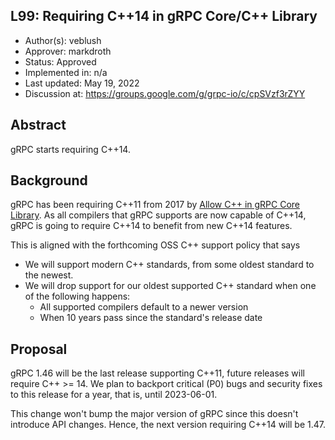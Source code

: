 L99: Requiring C++14 in gRPC Core/C++ Library
----
* Author(s): veblush
* Approver: markdroth
* Status: Approved
* Implemented in: n/a
* Last updated: May 19, 2022
* Discussion at: https://groups.google.com/g/grpc-io/c/cpSVzf3rZYY

## Abstract

gRPC starts requiring C++14.

## Background

gRPC has been requiring C++11 from 2017 by
[Allow C++ in gRPC Core Library](L6-core-allow-cpp.md). As all compilers
that gRPC supports are now capable of C++14, gRPC is going to require
C++14 to benefit from new C++14 features.

This is aligned with the forthcoming OSS C++ support policy that says

*  We will support modern C++ standards, from some oldest standard to the
   newest.
*  We will drop support for our oldest supported C++ standard when one of the
   following happens:
    *  All supported compilers default to a newer version
    *  When 10 years pass since the standard's release date

## Proposal

gRPC 1.46 will be the last release supporting C++11, future releases will
require C++ >= 14. We plan to backport critical (P0) bugs and security fixes
to this release for a year, that is, until 2023-06-01.

This change won't bump the major version of gRPC since this doesn't introduce
API changes. Hence, the next version requiring C++14 will be 1.47.
